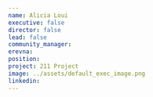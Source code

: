 ```yaml
---
name: Alicia Loui
executive: false
director: false
lead: false
community_manager:  
erevna:   
position: 
project: 211 Project
image: ../assets/default_exec_image.png
linkedin: 
---
```

